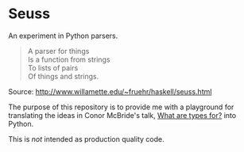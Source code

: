 # Seuss

An experiment in Python parsers.

> A parser for things \
> Is a function from strings \
> To lists of pairs \
> Of things and strings.

Source: http://www.willamette.edu/~fruehr/haskell/seuss.html

The purpose of this repository is to provide me with a playground for translating the ideas in Conor McBride's talk, [What are types for?][type-talk] into Python.

This is *not* intended as production quality code.


[type-talk]: https://www.youtube.com/watch?v=3U3lV5VPmOU
